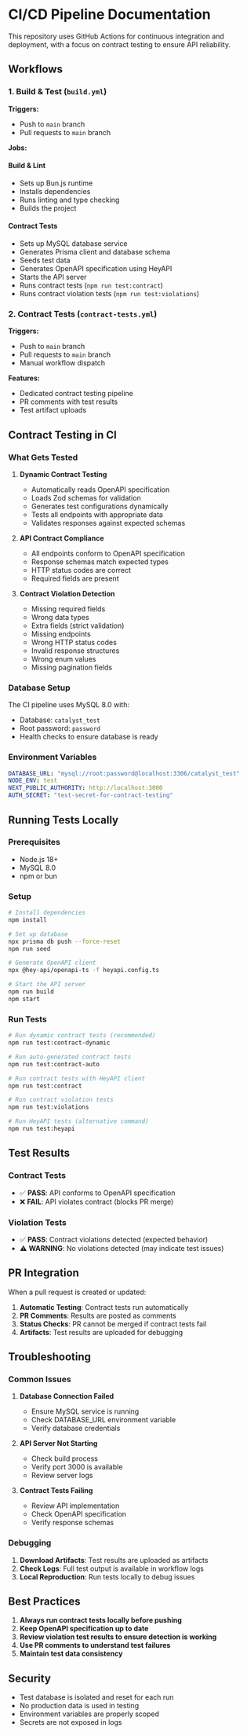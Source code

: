 # CI/CD Pipeline Documentation

This repository uses GitHub Actions for continuous integration and deployment, with a focus on contract testing to ensure API reliability.

## Workflows

### 1. Build & Test (`build.yml`)

**Triggers:**
- Push to `main` branch
- Pull requests to `main` branch

**Jobs:**

#### Build & Lint
- Sets up Bun.js runtime
- Installs dependencies
- Runs linting and type checking
- Builds the project

#### Contract Tests
- Sets up MySQL database service
- Generates Prisma client and database schema
- Seeds test data
- Generates OpenAPI specification using HeyAPI
- Starts the API server
- Runs contract tests (`npm run test:contract`)
- Runs contract violation tests (`npm run test:violations`)

### 2. Contract Tests (`contract-tests.yml`)

**Triggers:**
- Push to `main` branch
- Pull requests to `main` branch
- Manual workflow dispatch

**Features:**
- Dedicated contract testing pipeline
- PR comments with test results
- Test artifact uploads

## Contract Testing in CI

### What Gets Tested

1. **Dynamic Contract Testing**
   - Automatically reads OpenAPI specification
   - Loads Zod schemas for validation
   - Generates test configurations dynamically
   - Tests all endpoints with appropriate data
   - Validates responses against expected schemas

2. **API Contract Compliance**
   - All endpoints conform to OpenAPI specification
   - Response schemas match expected types
   - HTTP status codes are correct
   - Required fields are present

3. **Contract Violation Detection**
   - Missing required fields
   - Wrong data types
   - Extra fields (strict validation)
   - Missing endpoints
   - Wrong HTTP status codes
   - Invalid response structures
   - Wrong enum values
   - Missing pagination fields

### Database Setup

The CI pipeline uses MySQL 8.0 with:
- Database: `catalyst_test`
- Root password: `password`
- Health checks to ensure database is ready

### Environment Variables

```yaml
DATABASE_URL: "mysql://root:password@localhost:3306/catalyst_test"
NODE_ENV: test
NEXT_PUBLIC_AUTHORITY: http://localhost:3000
AUTH_SECRET: "test-secret-for-contract-testing"
```

## Running Tests Locally

### Prerequisites
- Node.js 18+
- MySQL 8.0
- npm or bun

### Setup
```bash
# Install dependencies
npm install

# Set up database
npx prisma db push --force-reset
npm run seed

# Generate OpenAPI client
npx @hey-api/openapi-ts -f heyapi.config.ts

# Start the API server
npm run build
npm start
```

### Run Tests
```bash
# Run dynamic contract tests (recommended)
npm run test:contract-dynamic

# Run auto-generated contract tests
npm run test:contract-auto

# Run contract tests with HeyAPI client
npm run test:contract

# Run contract violation tests
npm run test:violations

# Run HeyAPI tests (alternative command)
npm run test:heyapi
```

## Test Results

### Contract Tests
- ✅ **PASS**: API conforms to OpenAPI specification
- ❌ **FAIL**: API violates contract (blocks PR merge)

### Violation Tests
- ✅ **PASS**: Contract violations detected (expected behavior)
- ⚠️ **WARNING**: No violations detected (may indicate test issues)

## PR Integration

When a pull request is created or updated:

1. **Automatic Testing**: Contract tests run automatically
2. **PR Comments**: Results are posted as comments
3. **Status Checks**: PR cannot be merged if contract tests fail
4. **Artifacts**: Test results are uploaded for debugging

## Troubleshooting

### Common Issues

1. **Database Connection Failed**
   - Ensure MySQL service is running
   - Check DATABASE_URL environment variable
   - Verify database credentials

2. **API Server Not Starting**
   - Check build process
   - Verify port 3000 is available
   - Review server logs

3. **Contract Tests Failing**
   - Review API implementation
   - Check OpenAPI specification
   - Verify response schemas

### Debugging

1. **Download Artifacts**: Test results are uploaded as artifacts
2. **Check Logs**: Full test output is available in workflow logs
3. **Local Reproduction**: Run tests locally to debug issues

## Best Practices

1. **Always run contract tests locally before pushing**
2. **Keep OpenAPI specification up to date**
3. **Review violation test results to ensure detection is working**
4. **Use PR comments to understand test failures**
5. **Maintain test data consistency**

## Security

- Test database is isolated and reset for each run
- No production data is used in testing
- Environment variables are properly scoped
- Secrets are not exposed in logs 